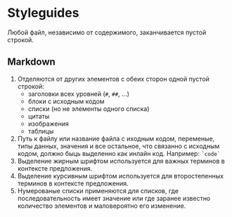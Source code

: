# Styleguides

Любой файл, независимо от содержимого, заканчивается пустой строкой.

## Markdown

1. Отделяются от других элементов с обеих сторон одной пустой строкой:
    - заголовки всех уровней (`#`, `##`, ...)
    - блоки с исходным кодом
    - списки (но не элементы одного списка)
    - цитаты
    - изображения
    - таблицы
1. Путь к файлу или название файла с иходным кодом, переменые, типы данных, значения и все остальное, что связанно с исходным кодом, должно быць выделенно как инлайн код. Например: `` `code`  ``
1. Выделение жирным шрифтом используется для важных терминов в контексте предложения.
1. Выделение курсивным шрифтом используется для второстепенных терминов в контексте предложения.
1. Нумерованые списки применяются для списков, где последовательность имеет значение или где заранее известно количество элементов и маловероятно его изменение.
